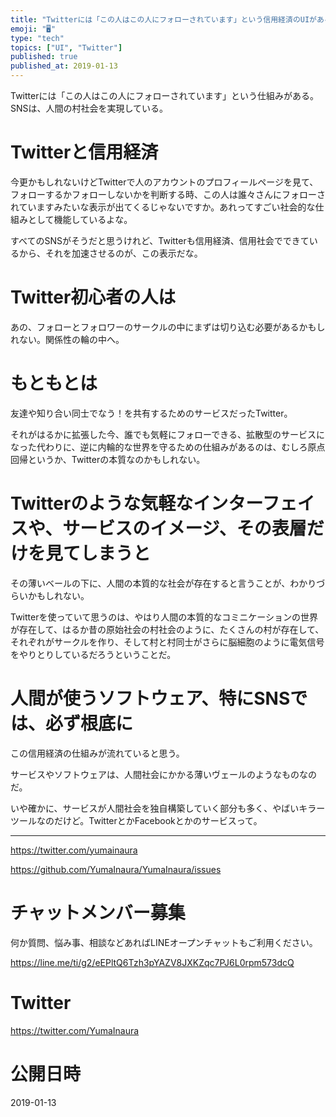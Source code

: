 ```yaml
---
title: "Twitterには「この人はこの人にフォローされています」という信用経済のUIがある。SNSは、人間の村社会を実現している。"
emoji: "🖥"
type: "tech"
topics: ["UI", "Twitter"]
published: true
published_at: 2019-01-13
---
```


Twitterには「この人はこの人にフォローされています」という仕組みがある。SNSは、人間の村社会を実現している。

# Twitterと信用経済

今更かもしれないけどTwitterで人のアカウントのプロフィールページを見て、フォローするかフォローしないかを判断する時、この人は誰々さんにフォローされていますみたいな表示が出てくるじゃないですか。あれってすごい社会的な仕組みとして機能しているよな。

すべてのSNSがそうだと思うけれど、Twitterも信用経済、信用社会でできているから、それを加速させるのが、この表示だな。

# Twitter初心者の人は

あの、フォローとフォロワーのサークルの中にまずは切り込む必要があるかもしれない。関係性の輪の中へ。


# もともとは

友達や知り合い同士でなう！を共有するためのサービスだったTwitter。

それがはるかに拡張した今、誰でも気軽にフォローできる、拡散型のサービスになった代わりに、逆に内輪的な世界を守るための仕組みがあるのは、むしろ原点回帰というか、Twitterの本質なのかもしれない。

# Twitterのような気軽なインターフェイスや、サービスのイメージ、その表層だけを見てしまうと

その薄いベールの下に、人間の本質的な社会が存在すると言うことが、わかりづらいかもしれない。

Twitterを使っていて思うのは、やはり人間の本質的なコミニケーションの世界が存在して、はるか昔の原始社会の村社会のように、たくさんの村が存在して、それぞれがサークルを作り、そして村と村同士がさらに脳細胞のように電気信号をやりとりしているだろうということだ。


# 人間が使うソフトウェア、特にSNSでは、必ず根底に

この信用経済の仕組みが流れていると思う。

サービスやソフトウェアは、人間社会にかかる薄いヴェールのようなものなのだ。

いや確かに、サービスが人間社会を独自構築していく部分も多く、やばいキラーツールなのだけど。TwitterとかFacebookとかのサービスって。

---

https://twitter.com/yumainaura

https://github.com/YumaInaura/YumaInaura/issues









<!-- Update From Qiita API -->

# チャットメンバー募集


何か質問、悩み事、相談などあればLINEオープンチャットもご利用ください。

https://line.me/ti/g2/eEPltQ6Tzh3pYAZV8JXKZqc7PJ6L0rpm573dcQ





# Twitter


https://twitter.com/YumaInaura


<!-- Update From Qiita API -->



# 公開日時

2019-01-13
